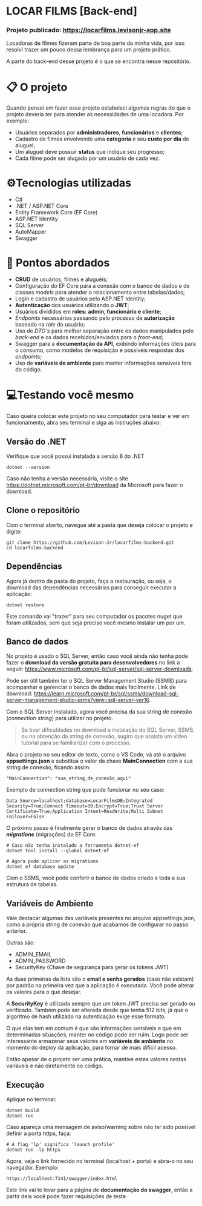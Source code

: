 # LOCAR FILMS [Back-end]

### Projeto publicado: https://locarfilms.levisonjr-app.site

Locadoras de filmes fizeram parte de boa parte da minha vida, por isso resolvi trazer um pouco dessa lembrança para um projeto prático.

A parte do back-end desse projeto é o que se encontra nesse repositório.

# 📋 O projeto

Quando pensei em fazer esse projeto estabeleci algumas regras do que o projeto deveria ter para atender as necessidades de uma locadora. Por exemplo:
- Usuários separados por **administradores**, **funcionários** e **clientes**;
- Cadastro de filmes envolvendo uma **categoria** e seu **custo por dia** de aluguel;
- Um aluguel deve possuir **status** que indique seu progresso;
- Cada filme pode ser alugado por um usuário de cada vez.

# ⚙️Tecnologias utilizadas

 - C#
 - .NET / ASP.NET Core
 - Entity Framework Core (EF Core)
 - ASP.NET Identity
 - SQL Server
 - AutoMapper
 - Swagger

# 📌 Pontos abordados

 - **CRUD** de usuários, filmes e aluguéis;
 - Configuração do EF Core para a conexão com o banco de dados e de classes *models* para atender o relacionamento entre tabelas/dados;
 - Login e cadastro de usuários pelo ASP.NET Identity;
 - **Autenticação** dos usuários utilizando o **JWT**;
 -  Usuários divididos em **roles: admin, funcionário e cliente**;
 - *Endpoints* necessários passando pelo processo de **autorização** baseado na *role* do usuário;
 - Uso de *DTO's* para melhor separação entre os dados manipulados pelo *back-end* e os dados recebidos/enviados para o *front-end*;
 - Swagger para a **documentação da API**, exibindo informações úteis para o consumo, como modelos de requisição e possíveis respostas dos *endpoints*;
 - Uso de **variáveis de ambiente** para manter informações sensíveis fora do código.

# 💻Testando você mesmo

Caso queira colocar este projeto no seu computador para testar e ver em funcionamento, abra seu terminal e siga as instruções abaixo:

## Versão do .NET

Verifique que você possui instalada a versão 8 do .NET

    dotnet --version

Caso não tenha a versão necessária, visite o site https://dotnet.microsoft.com/pt-br/download da Microsoft para fazer o download.  

## Clone o repositório

Com o terminal aberto, navegue até a pasta que deseja colocar o projeto e digite:

    git clone https://github.com/Levison-Jr/locarfilms-backend.git
    cd locarfilms-backend

## Dependências

Agora já dentro da pasta do projeto, faça a restauração, ou seja, o download das dependências necessárias para conseguir executar a aplicação:

    dotnet restore

Este comando vai "trazer" para seu computador os pacotes nuget que foram utilizados, sem que seja preciso você mesmo instalar um por um.

## Banco de dados

No projeto é usado o SQL Server, então caso você ainda não tenha pode fazer o **download da versão gratuita para desenvolvedores** no link a seguir: https://www.microsoft.com/pt-br/sql-server/sql-server-downloads.

Pode ser útil também ter o SQL Server Management Studio (SSMS) para acompanhar e gerenciar o banco de dados mais facilmente. Link de download: https://learn.microsoft.com/pt-br/sql/ssms/download-sql-server-management-studio-ssms?view=sql-server-ver16.

Com o SQL Server instalado, agora você precisa da sua string de conexão (*connection string*) para utilizar no projeto.

> Se tiver dificuldades no download e instalação do SQL Server, SSMS, ou na obtenção da string de conexão, sugiro que assista um vídeo tutorial para se familiarizar com o processo.

Abra o projeto no seu editor de texto, como o VS Code, vá até o arquivo **appsettings.json** e substitua o valor da chave **MainConnection** com a sua string de conexão, ficando assim:

    "MainConnection": "sua_string_de_conexão_aqui"

Exemplo de connection string que pode funcionar no seu caso:

    Data Source=localhost;database=LocarFilmsDB;Integrated Security=True;Connect Timeout=30;Encrypt=True;Trust Server Certificate=True;Application Intent=ReadWrite;Multi Subnet Failover=False

O próximo passo é finalmente gerar o banco de dados através das ***migrations*** (migrações) do EF Core:

    # Caso não tenha instalado a ferramenta dotnet-ef
    dotnet tool install --global dotnet-ef
	
	# Agora pode aplicar as migrations
    dotnet ef database update
    
Com o SSMS, você pode conferir o banco de dados criado e toda a sua estrutura de tabelas.

## Variáveis de Ambiente

Vale destacar algumas das variáveis presentes no arquivo appsettings.json, como a própria string de conexão que acabamos de configurar no passo anterior.

Outras são:

 - ADMIN_EMAIL
 - ADMIN_PASSWORD
 - SecurityKey (Chave de segurança para gerar os tokens JWT)

As duas primeiras da lista são o **email e senha gerados** (caso não existam) por padrão na primeira vez que a aplicação é executada. Você pode alterar os valores para o que desejar.

A **SecurityKey** é utilizada sempre que um token JWT precisa ser gerado ou verificado. Também pode ser alterada desde que tenha 512 bits, já que o algoritmo de hash utilizado na autenticação exige esse formato.

O que elas tem em comum é que são informações sensíveis e que em determinadas situações, manter no código pode ser ruim. Logo pode ser interessante armazenar seus valores em **variáveis de ambiente** no momento do deploy da aplicação, para tornar de mais difícil acesso.

Então apesar de o projeto ser uma prática, mantive estes valores nestas variáveis e não diretamente no código.

## Execução

Aplique no terminal:

    dotnet build
    dotnet run

Caso apareça uma mensagem de aviso/warning sobre não ter sido possível definir a porta https, faça:

    # A flag 'lp' significa 'launch profile'
    dotnet run -lp https

Agora, veja o link fornecido no terminal (localhost + porta) e abra-o no seu navegador. Exemplo:

    https://localhost:7141/swagger/index.html

Este link vai te levar para a página de **documentação do swagger**, então a partir dela você pode fazer requisições de teste.
